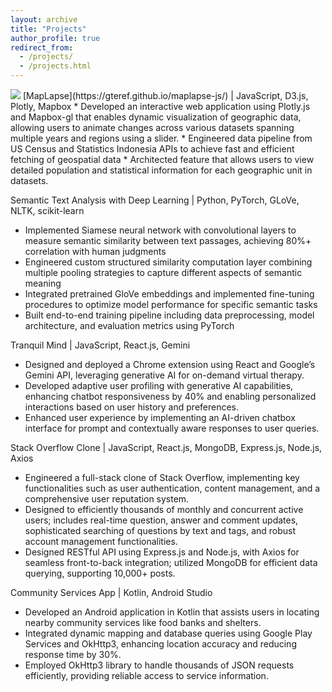 ```yaml
---
layout: archive
title: "Projects"
author_profile: true
redirect_from: 
  - /projects/
  - /projects.html
---
```


<img src="../../images/Screenshot 2025-02-16 191902.png">
[MapLapse](https://gteref.github.io/maplapse-js/) | JavaScript, D3.js, Plotly, Mapbox
* Developed an interactive web application using Plotly.js and Mapbox-gl that enables dynamic visualization of geographic data,
allowing users to animate changes across various datasets spanning multiple years and regions using a slider.
* Engineered data pipeline from US Census and Statistics Indonesia APIs to achieve fast and efficient fetching of geospatial data
* Architected feature that allows users to view detailed population and statistical information for each geographic unit in datasets.

Semantic Text Analysis with Deep Learning | Python, PyTorch, GLoVe, NLTK, scikit-learn
* Implemented Siamese neural network with convolutional layers to measure semantic similarity between text passages, achieving 80%+
correlation with human judgments
* Engineered custom structured similarity computation layer combining multiple pooling strategies to capture different aspects of semantic
meaning
* Integrated pretrained GloVe embeddings and implemented fine-tuning procedures to optimize model performance for specific semantic tasks
* Built end-to-end training pipeline including data preprocessing, model architecture, and evaluation metrics using PyTorch

Tranquil Mind | JavaScript, React.js, Gemini
* Designed and deployed a Chrome extension using React and Google’s Gemini API, leveraging generative AI for on-demand virtual therapy.
* Developed adaptive user profiling with generative AI capabilities, enhancing chatbot responsiveness by 40% and enabling personalized
interactions based on user history and preferences.
* Enhanced user experience by implementing an AI-driven chatbox interface for prompt and contextually aware responses to user queries.

Stack Overflow Clone | JavaScript, React.js, MongoDB, Express.js, Node.js, Axios
* Engineered a full-stack clone of Stack Overflow, implementing key functionalities such as user authentication, content management, and a
comprehensive user reputation system.
* Designed to efficiently thousands of monthly and concurrent active users; includes real-time question, answer and comment updates,
sophisticated searching of questions by text and tags, and robust account management functionalities.
* Designed RESTful API using Express.js and Node.js, with Axios for seamless front-to-back integration; utilized MongoDB for efficient data
querying, supporting 10,000+ posts.

Community Services App | Kotlin, Android Studio
* Developed an Android application in Kotlin that assists users in locating nearby community services like food banks and shelters.
* Integrated dynamic mapping and database queries using Google Play Services and OkHttp3, enhancing location accuracy and reducing
response time by 30%.
* Employed OkHttp3 library to handle thousands of JSON requests efficiently, providing reliable access to service information.